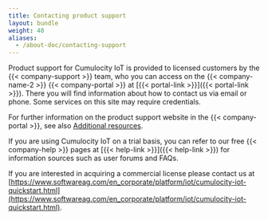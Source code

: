 ```yaml
---
title: Contacting product support
layout: bundle
weight: 40
aliases:
  - /about-doc/contacting-support
---
```


Product support for Cumulocity IoT is provided to licensed customers by the {{< company-support >}} team, who you can access on the {{< company-name-2 >}} {{< company-portal >}} at [{{< portal-link >}}]({{< portal-link >}}). There you will find information about how to contact us via email or phone. Some services on this site may require credentials.

For further information on the product support website in the {{< company-portal >}}, see also [Additional resources](/welcome/additional-resources).

If you are using Cumulocity IoT on a trial basis, you can refer to our free {{< company-help >}} pages at [{{< help-link >}}]({{< help-link >}}) for information sources such as user forums and FAQs.

If you are interested in acquiring a commercial license please contact us at [https://www.softwareag.com/en_corporate/platform/iot/cumulocity-iot-quickstart.html](https://www.softwareag.com/en_corporate/platform/iot/cumulocity-iot-quickstart.html).
